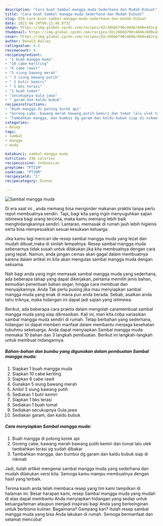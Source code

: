 ```yaml
---
description: "Cara buat Sambal mangga muda Sederhana dan Mudah Dibuat"
title: "Cara buat Sambal mangga muda Sederhana dan Mudah Dibuat"
slug: 836-cara-buat-sambal-mangga-muda-sederhana-dan-mudah-dibuat
date: 2021-06-20T00:12:48.873Z
image: https://img-global.cpcdn.com/recipes/d2c26bbb790c4846/680x482cq70/sambal-mangga-muda-foto-resep-utama.jpg
thumbnail: https://img-global.cpcdn.com/recipes/d2c26bbb790c4846/680x482cq70/sambal-mangga-muda-foto-resep-utama.jpg
cover: https://img-global.cpcdn.com/recipes/d2c26bbb790c4846/680x482cq70/sambal-mangga-muda-foto-resep-utama.jpg
author: Donald Bailey
ratingvalue: 4.2
reviewcount: 4
recipeingredient:
- "1 buah mangga muda"
- "10 cabe keriting"
- "6 cabe rawit"
- "5 siung bawang merah"
- " 3 siung bawang putih"
- " 1 butir kemiri"
- " 1 bks terasi"
- "1 buah tomat"
- "secukupnya Gula jawa"
- " garam dan kaldu bubuk"
recipeinstructions:
- "Buah mangga di potong korek api"
- "Goreng cabe, bawang merah bawang putih kemiri dan tomat lalu ulek tambahkan terasi yg sudah dibakar"
- "Tambahkan mangga, dan bumbui dg garam dan kaldu bubuk siap di nikmati"
categories:
- Resep
tags:
- sambal
- mangga
- muda

katakunci: sambal mangga muda 
nutrition: 246 calories
recipecuisine: Indonesian
preptime: "PT21M"
cooktime: "PT39M"
recipeyield: "1"
recipecategory: Dinner

---
```



![Sambal mangga muda](https://img-global.cpcdn.com/recipes/d2c26bbb790c4846/680x482cq70/sambal-mangga-muda-foto-resep-utama.jpg)

Di era  saat ini , anda memang bisa mengorder makanan praktis tanpa perlu repot membuatnya sendiri. Tapi, bagi kita yang ingin menyuguhkan sajian istimewa bagi orang tercinta, maka kamu memang lebih baik menghidangkannya sendiri. Lantaran, memasak di rumah jauh lebih higienis serta bisa menyesuaikan sesuai kesukaan keluarga.

Jika kamu lagi mencari ide resep sambal mangga muda yang lezat dan mudah dibuat,maka di sinilah tempatnya. Resep sambal mangga muda  sebenarnya tidak susah untuk dilakukan jika kita membuatnya dengan cara yang tepat. Namun, anda jangan cemas akan gagal dalam membuatnya 
karena dalam artikel ini kita akan mengulas sambal mangga muda dengan seksama.  



Nah bagi anda yang ingin memasak sambal mangga muda yang sederhana, ada beberapa tahap yang dapat dikerjakan, pertama memilih jenis bahan, kemudian penentuan bahan segar, hingga cara membuat dan menyajikannya. Anda Tak perlu pusing jika mau menyiapkan sambal mangga muda yang enak di mana pun anda berada. Sebab, asalkan anda  tahu triknya, maka hidangan ini dapat jadi sajian yang istimewa.

Berikut, ada beberapa cara praktis  dalam mengolah caramembuat sambal mangga muda yang siap dikreasikan. Kali ini, mari kita coba variasikan sambal mangga muda sendiri di rumah. Tetap berbahan yang sederhana, hidangan ini dapat memberi manfaat dalam membantu menjaga kesehatan tubuhmu sekeluarga. Anda dapat menyiapkan Sambal mangga muda memakai 10 bahan dan 3 langkah pembuatan. Berikut ini langkah-langkah untuk membuat hidangannya.

<!--inarticleads1-->

##### Bahan-bahan dan bumbu yang digunakan dalam pembuatan Sambal mangga muda:

1. Siapkan 1 buah mangga muda
1. Siapkan 10 cabe keriting
1. Siapkan 6 cabe rawit
1. Gunakan 5 siung bawang merah
1. Ambil  3 siung bawang putih
1. Sediakan  1 butir kemiri
1. Siapkan  1 bks terasi
1. Sediakan 1 buah tomat
1. Sediakan secukupnya Gula jawa
1. Sediakan  garam, dan kaldu bubuk




<!--inarticleads2-->

##### Cara menyiapkan Sambal mangga muda:

1. Buah mangga di potong korek api
1. Goreng cabe, bawang merah bawang putih kemiri dan tomat lalu ulek tambahkan terasi yg sudah dibakar
1. Tambahkan mangga, dan bumbui dg garam dan kaldu bubuk siap di nikmati




Jadi, itulah artikel mengenai  sambal mangga muda  yang sederhana dan mudah dilakukan versi kita. Semoga kamu mampu membuatnya dengan hasil yang terbaik. 

Terima kasih anda telah membaca resep yang tim kami tampilkan di halaman ini. Besar harapan kami, resep  Sambal mangga muda yang mudah di atas dapat membantu Anda menyiapkan hidangan yang sedap untuk keluarga/teman ataupun menjadi inspirasi bagi Anda yang berkeinginan untuk berbisnis kuliner. Bagaimana? Gampang kan? Itulah resep sambal mangga muda yang bisa Anda lakukan di rumah. Semoga bermanfaat dan selamat mencoba!

